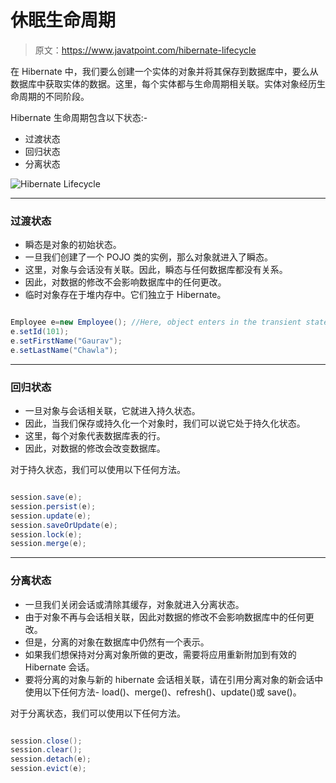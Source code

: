 # 休眠生命周期

> 原文：<https://www.javatpoint.com/hibernate-lifecycle>

在 Hibernate 中，我们要么创建一个实体的对象并将其保存到数据库中，要么从数据库中获取实体的数据。这里，每个实体都与生命周期相关联。实体对象经历生命周期的不同阶段。

Hibernate 生命周期包含以下状态:-

*   过渡状态
*   回归状态
*   分离状态

![Hibernate Lifecycle](../img/6e65747a0b897848229884febcc03809.png)

* * *

### 过渡状态

*   瞬态是对象的初始状态。
*   一旦我们创建了一个 POJO 类的实例，那么对象就进入了瞬态。
*   这里，对象与会话没有关联。因此，瞬态与任何数据库都没有关系。
*   因此，对数据的修改不会影响数据库中的任何更改。
*   临时对象存在于堆内存中。它们独立于 Hibernate。

```java

Employee e=new Employee(); //Here, object enters in the transient state.
e.setId(101);
e.setFirstName("Gaurav");
e.setLastName("Chawla");

```

* * *

### 回归状态

*   一旦对象与会话相关联，它就进入持久状态。
*   因此，当我们保存或持久化一个对象时，我们可以说它处于持久化状态。
*   这里，每个对象代表数据库表的行。
*   因此，对数据的修改会改变数据库。

对于持久状态，我们可以使用以下任何方法。

```java

session.save(e);
session.persist(e);
session.update(e);
session.saveOrUpdate(e);
session.lock(e);
session.merge(e);

```

* * *

### 分离状态

*   一旦我们关闭会话或清除其缓存，对象就进入分离状态。
*   由于对象不再与会话相关联，因此对数据的修改不会影响数据库中的任何更改。
*   但是，分离的对象在数据库中仍然有一个表示。
*   如果我们想保持对分离对象所做的更改，需要将应用重新附加到有效的 Hibernate 会话。
*   要将分离的对象与新的 hibernate 会话相关联，请在引用分离对象的新会话中使用以下任何方法- load()、merge()、refresh()、update()或 save()。

对于分离状态，我们可以使用以下任何方法。

```java

session.close();
session.clear();
session.detach(e);
session.evict(e);

```